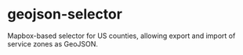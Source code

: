 # geojson-selector
Mapbox-based selector for US counties, allowing export and import of service zones as GeoJSON.
